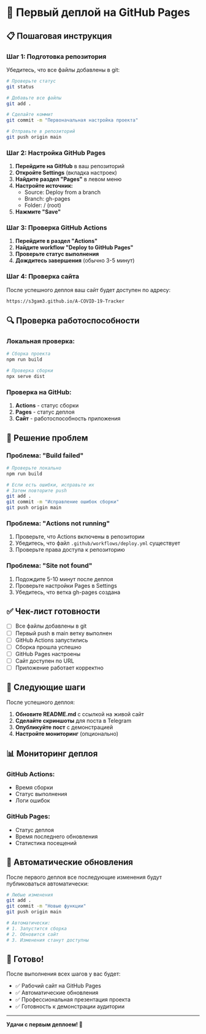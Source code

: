 # 🚀 Первый деплой на GitHub Pages

## 📋 Пошаговая инструкция

### Шаг 1: Подготовка репозитория

Убедитесь, что все файлы добавлены в git:

```bash
# Проверьте статус
git status

# Добавьте все файлы
git add .

# Сделайте коммит
git commit -m "Первоначальная настройка проекта"

# Отправьте в репозиторий
git push origin main
```

### Шаг 2: Настройка GitHub Pages

1. **Перейдите на GitHub** в ваш репозиторий
2. **Откройте Settings** (вкладка настроек)
3. **Найдите раздел "Pages"** в левом меню
4. **Настройте источник:**
   - Source: Deploy from a branch
   - Branch: gh-pages
   - Folder: / (root)
5. **Нажмите "Save"**

### Шаг 3: Проверка GitHub Actions

1. **Перейдите в раздел "Actions"**
2. **Найдите workflow "Deploy to GitHub Pages"**
3. **Проверьте статус выполнения**
4. **Дождитесь завершения** (обычно 3-5 минут)

### Шаг 4: Проверка сайта

После успешного деплоя ваш сайт будет доступен по адресу:
```
https://s3gam3.github.io/A-COVID-19-Tracker
```

## 🔍 Проверка работоспособности

### Локальная проверка:
```bash
# Сборка проекта
npm run build

# Проверка сборки
npx serve dist
```

### Проверка на GitHub:
1. **Actions** - статус сборки
2. **Pages** - статус деплоя
3. **Сайт** - работоспособность приложения

## 🐛 Решение проблем

### Проблема: "Build failed"
```bash
# Проверьте локально
npm run build

# Если есть ошибки, исправьте их
# Затем повторите push
git add .
git commit -m "Исправление ошибок сборки"
git push origin main
```

### Проблема: "Actions not running"
1. Проверьте, что Actions включены в репозитории
2. Убедитесь, что файл `.github/workflows/deploy.yml` существует
3. Проверьте права доступа к репозиторию

### Проблема: "Site not found"
1. Подождите 5-10 минут после деплоя
2. Проверьте настройки Pages в Settings
3. Убедитесь, что ветка gh-pages создана

## ✅ Чек-лист готовности

- [ ] Все файлы добавлены в git
- [ ] Первый push в main ветку выполнен
- [ ] GitHub Actions запустились
- [ ] Сборка прошла успешно
- [ ] GitHub Pages настроены
- [ ] Сайт доступен по URL
- [ ] Приложение работает корректно

## 🎯 Следующие шаги

После успешного деплоя:

1. **Обновите README.md** с ссылкой на живой сайт
2. **Сделайте скриншоты** для поста в Telegram
3. **Опубликуйте пост** с демонстрацией
4. **Настройте мониторинг** (опционально)

## 📊 Мониторинг деплоя

### GitHub Actions:
- Время сборки
- Статус выполнения
- Логи ошибок

### GitHub Pages:
- Статус деплоя
- Время последнего обновления
- Статистика посещений

## 🔄 Автоматические обновления

После первого деплоя все последующие изменения будут публиковаться автоматически:

```bash
# Любые изменения
git add .
git commit -m "Новые функции"
git push origin main

# Автоматически:
# 1. Запустится сборка
# 2. Обновится сайт
# 3. Изменения станут доступны
```

## 🎉 Готово!

После выполнения всех шагов у вас будет:
- ✅ Рабочий сайт на GitHub Pages
- ✅ Автоматические обновления
- ✅ Профессиональная презентация проекта
- ✅ Готовность к демонстрации аудитории

---

**Удачи с первым деплоем! 🚀** 